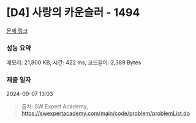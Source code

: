 # [D4] 사랑의 카운슬러 - 1494 

[문제 링크](https://swexpertacademy.com/main/code/problem/problemDetail.do?contestProbId=AV2b_WPaAEIBBASw) 

### 성능 요약

메모리: 21,800 KB, 시간: 422 ms, 코드길이: 2,389 Bytes

### 제출 일자

2024-09-07 13:03



> 출처: SW Expert Academy, https://swexpertacademy.com/main/code/problem/problemList.do